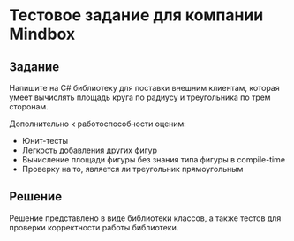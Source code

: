 ﻿# Тестовое задание для компании Mindbox

## Задание
Напишите на C# библиотеку для поставки внешним клиентам, которая умеет вычислять площадь круга по радиусу и треугольника по трем сторонам. 

Дополнительно к работоспособности оценим:
* Юнит-тесты
* Легкость добавления других фигур
* Вычисление площади фигуры без знания типа фигуры в compile-time
* Проверку на то, является ли треугольник прямоугольным 

## Решение
Решение представлено в виде библиотеки классов, а также тестов для проверки корректности работы библиотеки.

